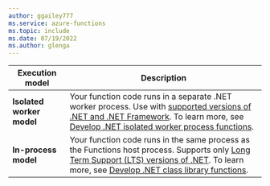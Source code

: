 ```yaml
---
author: ggailey777
ms.service: azure-functions
ms.topic: include
ms.date: 07/19/2022
ms.author: glenga
---
```


| Execution model | Description |
| --- | --- |
| **Isolated worker model**| Your function code runs in a separate .NET worker process. Use with [supported versions of .NET and .NET Framework](../articles/azure-functions/dotnet-isolated-process-guide.md#supported-versions). To learn more, see [Develop .NET isolated worker process functions](../articles/azure-functions/dotnet-isolated-process-guide.md). |
| **In-process model**| Your function code runs in the same process as the Functions host process. Supports only [Long Term Support (LTS) versions of .NET](../articles/azure-functions/functions-dotnet-class-library.md#supported-versions). To learn more, see [Develop .NET class library functions](../articles/azure-functions/functions-dotnet-class-library.md). |
